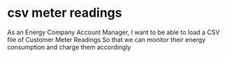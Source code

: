 # csv meter readings
As an Energy Company Account Manager, I want to be able to load a CSV file of Customer Meter Readings So that we can monitor their energy consumption and charge them accordingly
